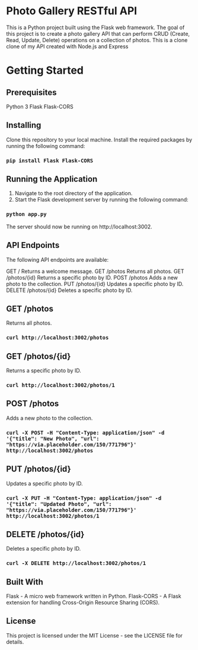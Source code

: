 # Photo Gallery RESTful API
This is a Python project built using the Flask web framework. The goal of this project is to create a photo gallery API that can perform CRUD (Create, Read, Update, Delete) operations on a collection of photos. This is a clone clone of my API created with Node.js and Express

# Getting Started
## Prerequisites
Python 3
Flask
Flask-CORS

## Installing
Clone this repository to your local machine.
Install the required packages by running the following command:
### `pip install Flask Flask-CORS`

## Running the Application
1. Navigate to the root directory of the application.
2. Start the Flask development server by running the following command:
### `python app.py`
The server should now be running on http://localhost:3002.

## API Endpoints
The following API endpoints are available:

GET	/	Returns a welcome message.
GET	/photos	Returns all photos.
GET	/photos/{id}	Returns a specific photo by ID.
POST	/photos	Adds a new photo to the collection.
PUT	/photos/{id}	Updates a specific photo by ID.
DELETE	/photos/{id}	Deletes a specific photo by ID.

## GET /photos
Returns all photos.
### `curl http://localhost:3002/photos`

## GET /photos/{id}
Returns a specific photo by ID.
### `curl http://localhost:3002/photos/1`

## POST /photos
Adds a new photo to the collection.
### `curl -X POST -H "Content-Type: application/json" -d '{"title": "New Photo", "url": "https://via.placeholder.com/150/771796"}' http://localhost:3002/photos`

## PUT /photos/{id}
Updates a specific photo by ID.
### `curl -X PUT -H "Content-Type: application/json" -d '{"title": "Updated Photo", "url": "https://via.placeholder.com/150/771796"}' http://localhost:3002/photos/1`

## DELETE /photos/{id}
Deletes a specific photo by ID.
### `curl -X DELETE http://localhost:3002/photos/1`

## Built With
Flask - A micro web framework written in Python.
Flask-CORS - A Flask extension for handling Cross-Origin Resource Sharing (CORS).

## License
This project is licensed under the MIT License - see the LICENSE file for details.
